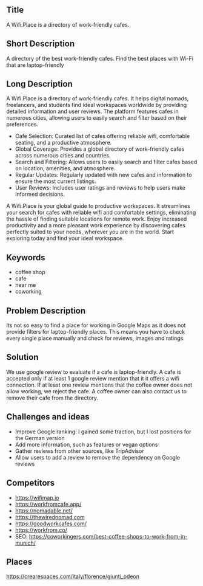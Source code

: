 ## Title
A Wifi.Place is a directory of work-friendly cafes.

## Short Description
A directory of the best work-friendly cafes.
Find the best places with Wi-Fi that are laptop-friendly

## Long Description
A Wifi.Place is a directory of work-friendly cafes. It helps digital nomads, freelancers, and students find ideal workspaces worldwide by providing detailed information and user reviews. The platform features cafes in numerous cities, allowing users to easily search and filter based on their preferences.

- Cafe Selection: Curated list of cafes offering reliable wifi, comfortable seating, and a productive atmosphere.
- Global Coverage: Provides a global directory of work-friendly cafes across numerous cities and countries.
- Search and Filtering: Allows users to easily search and filter cafes based on location, amenities, and atmosphere.
- Regular Updates: Regularly updated with new cafes and information to ensure the most current listings.
- User Reviews: Includes user ratings and reviews to help users make informed decisions.

A Wifi.Place is your global guide to productive workspaces. It streamlines your search for cafes with reliable wifi and comfortable settings, eliminating the hassle of finding suitable locations for remote work. Enjoy increased productivity and a more pleasant work experience by discovering cafes perfectly suited to your needs, wherever you are in the world. Start exploring today and find your ideal workspace.

## Keywords
- coffee shop
- cafe
- near me
- coworking

## Problem Description
Its not so easy to find a place for working in Google Maps as it does not provide filters for laptop-friendly places. This means you have to check every single place manually and check for reviews, images and ratings.

## Solution
We use google review to evaluate if a cafe is laptop-friendly. A cafe is accepted only if at least 1 google review mention that it it offers a wifi connection. If at least one review mentions that the coffee owner does not allow working, we reject the cafe. A coffee owner can also contact us to remove their cafe from the directory.

## Challenges and ideas

- Improve Google ranking: I gained some traction, but I lost positions for the German version
- Add more information, such as features or vegan options
- Gather reviews from other sources, like TripAdvisor
- Allow users to add a review to remove the dependency on Google reviews



## Competitors
- https://wifimap.io
- https://workfromcafe.app/
- https://nomadable.net/
- https://thewirednomad.com
- https://goodworkcafes.com/
- https://workfrom.co/
- SEO: https://coworkingers.com/best-coffee-shops-to-work-from-in-munich/


## Places
https://crearespaces.com/italy/florence/giunti_odeon